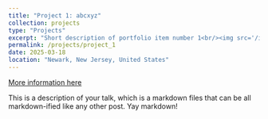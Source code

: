 ```yaml
---
title: "Project 1: abcxyz"
collection: projects
type: "Projects"
excerpt: "Short description of portfolio item number 1<br/><img src='/images/500x300.png'>"
permalink: /projects/project_1
date: 2025-03-18
location: "Newark, New Jersey, United States"
---
```


[More information here](http://example2.com)

This is a description of your talk, which is a markdown files that can be all markdown-ified like any other post. Yay markdown!
